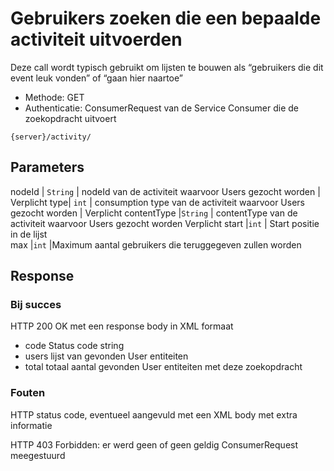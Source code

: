 ---
---

# Gebruikers zoeken die een bepaalde activiteit uitvoerden

Deze call wordt typisch gebruikt om lijsten te bouwen als “gebruikers die dit event leuk vonden” of “gaan hier naartoe”

* Methode: GET
* Authenticatie: ConsumerRequest van de Service Consumer die de zoekopdracht uitvoert

```
{server}/activity/
```

## Parameters

nodeId |	`String` |	nodeId van de activiteit waarvoor Users gezocht worden |	Verplicht
type|	`int`	| consumption type van de activiteit waarvoor Users gezocht worden |	Verplicht
contentType	|`String`	| contentType van de activiteit waarvoor Users gezocht worden	Verplicht
start	|`int` | Start positie in de lijst	 
max	|`int`	|Maximum aantal gebruikers die teruggegeven zullen worden	 

## Response

### Bij succes

HTTP 200 OK met een response body in XML formaat
* code	Status code string
* users	lijst van gevonden User entiteiten
* total	totaal aantal gevonden User entiteiten met deze zoekopdracht

### Fouten

HTTP status code, eventueel aangevuld met een XML body met extra informatie

HTTP 403 Forbidden: er werd geen of geen geldig ConsumerRequest meegestuurd
